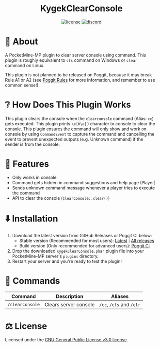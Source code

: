 <h1 align="center">KygekClearConsole</h1>

<p align="center">
<a href="https://github.com/thebigcrafter/KygekClearConsole/blob/pm4/LICENSE"><img src="https://img.shields.io/github/license/thebigcrafter/KygekClearConsole?style=for-the-badge" alt="license" /></a>
<a href="https://discord.gg/PykBfE2TZ9"><img src="https://img.shields.io/discord/1087729577004122112?color=7289DA&label=discord&logo=discord&style=for-the-badge" alt="discord" /></a>
</p>

# 📖 About

A PocketMine-MP plugin to clear server console using command. This plugin is roughly equivalent to `cls` command on Windows or `clear` command on Linux.

This plugin is not planned to be released on Poggit, because it may break Rule A1 or A2 (see [Poggit Rules](https://poggit.pmmp.io/rules.edit) for more information, and remember to use common sense!).

# ❔ How Does This Plugin Works

This plugin clears the console when the `clearconsole` command (Alias: `cc`) gets executed. This plugin prints `\e[H\e[J` character to console to clear the console. This plugin ensures the command will only show and work on console by using `CommandEvent` to capture the command and cancelling the event to prevent unexpected outputs (e.g. Unknown command) if the sender is from the console.

# 🧩 Features

- Only works in console
- Command gets hidden in command suggestions and help page (Player)
- Sends unknown command message whenever a player tries to execute the command
- API to clear the console (`ClearConsole::clear()`)

# ⬇️ Installation

1. Download the latest version from GitHub Releases or Poggit CI below:
    - Stable version (Recommended for most users): [Latest](https://github.com/thebigcrafter/KygekClearConsole/releases/latest) | [All releases](https://github.com/thebigcrafter/KygekClearConsole/releases)
    - Build version (Only recommended for advanced users): [Poggit CI](https://poggit.pmmp.io/ci/thebigcrafter/KygekClearConsole/~)
2. Drop the downloaded `KygekClearConsole.phar` plugin file into your PocketMine-MP server's `plugins` directory.
3. Restart your server and you're ready to test the plugin!

# 📜 Commands

| Command | Description | Aliases |
| --- | --- | --- |
| `/clearconsole` | Clears server console | `/cc`, `/cls` and `/clr` |

# ⚖️ License

Licensed under the [GNU General Public License v3.0 license](https://github.com/thebigcrafter/KygekClearConsole/blob/main/LICENSE).
